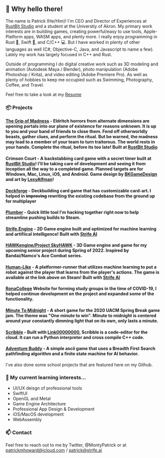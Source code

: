 ## 👋 Why hello there!
The name is Patrick (He/Him)! I'm CEO and Director of Experiences at [RustBit Studio](https://rustbit.com) and a student at the Universtiy of Akron. 
My primary work interests are in building games, creating powerful/easy to use tools, Apple-Platform apps, WASM apps, and plenty more. I really enjoy programming in Rust 🦀, Swift 🍎, and C/C++ 💻. But I have worked in plenty of other languages as well (C#, Objective-C, Java, and Javascript to name a few). Lately my work has largely focused in C++ and Rust.

Outside of programming I do digital creative work such as 3D modeling and animation (Autodesk Maya / Blender), photo manipulation (Adobe Photoshop / Krita), and video editing (Adobe Premiere Pro). As well as plenty of hobbies to keep me occupied such as Swimming, Photography, Coffee, and Travel.

Feel free to take a look at my [Resume](https://www.icloud.com/iclouddrive/06Kp1PSRpwh-xFHn6TrXHAkVw#PMHResume%5FPublic)

### 📦 Projects
#### [The Grip of Madness](https://gripofmadness.com) - Eldritch horrors from alternate dimensions are opening portals into our plane of existence for reasons unknown. It is up to you and your band of friends to close them. Fend off otherworldly beasts, gather clues, and perform the ritual. But be warned, the madness may lead to a member of your team to turn traitorous. The world rests in your hands. Complete the ritual, before its too late! Built at [RustBit Studio](https://rustbit.com)
#### Crimson Court - A backstabbing card game with a secret timer built at [RustBit Studio](https://rustbit.com)! I'll be taking care of development and seeing it from inception all the way to a completed game. Planned targets are for Windows, Mac, Linux, iOS, and Android. Game design by [BKGameDesign](https://github.com/BKGameDesign) and art by [LexyAlfman](https://github.com/lexyalfman)!
#### [Deckforge](https://Deckforge.com) - Deckbuilding card game that has customizable card-art. I helped in ~~improving~~ rewriting the existing codebase from the ground up for multiplayer 
#### [Plumber](https://github.com/PatrickHoward/plumber) - Quick little tool I'm hacking together right now to help streamline pushing builds to Steam.
#### [Strife.Engine](https://github.com/Strife-AI/Strife.Engine) - 2D Game engine built and optimized for machine learning and artifiical intelligence! Built with [Strife AI](https://github.com/Strife-AI)
#### [HAWKengine/Project SkyHAWK](https://github.com/PatrickHoward/project-skyhawk) - 3D Game engine and game for my upcoming senior project during Spring of 2022. Inspired by Bandai/Namco's Ace Combat series.
#### [Human-Like](https://store.steampowered.com/app/1400190/Human-Like) - A platformer-runner that utilizes machine learning to put a robot against the player that learns from the player's actions. The game is available at the link above on Steam! Built with [Strife AI](https://github.com/Strife-AI)
#### [RonaCollege](https://ronacollege.com) Website for forming study groups in the time of COVID-19, I helped continue development on the project and expanded some of the functionality.
#### [Minute To Midnight](https://github.com/PatrickHoward/minute-to-midnight) - A short game for the 2020 UACM Spring Break game jam. The theme was "One minute to win". Minute to midnight is centered around your constantly dimming light that on its own, only lasts a minute.
#### [Scribble](https://github.com/Scribble-Editor) - Built with [Link00000000](https://github.com/link00000000), Scribble is a code-editor for the cloud. It can run a Python interpreter and cross compile C++ code.
#### [Adventure Buddy](https://github.com/PatrickHoward/Adventure-Buddy) - A simple ascii game that uses a Breadth First Search pathfinding algorithm and a finite state machine for AI behavior.

I've also done some school projects that are featured here on my Github.

### 🤔 My current learning interests...
* UI/UX deisgn of professional tools
* SwiftUI
* OpenGL and Metal
* Game Engine Architecture
* Professional App Design & Development
* iOS/MacOS development
* WebAssembly

### 📫 Contact
Feel free to reach out to me by Twitter, @MontyPatrick or at patrickmhoward@icloud.com / patrick@strife.ai

<!--
**PatrickHoward/PatrickHoward** is a ✨ _special_ ✨ repository because its `README.md` (this file) appears on your GitHub profile.

Here are some ideas to get you started:

- 🔭 I’m currently working on ...
- 🌱 I’m currently learning ...
- 👯 I’m looking to collaborate on ...
- 🤔 I’m looking for help with ...
- 💬 Ask me about ...
- 📫 How to reach me: ...
- 😄 Pronouns: ...
- ⚡ Fun fact: ...
-->
